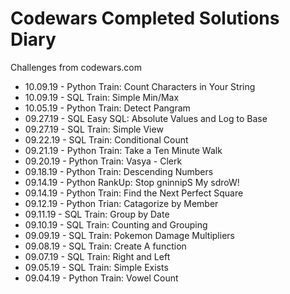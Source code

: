 # Codewars Completed Solutions Diary
Challenges from codewars.com

 - 10.09.19 - Python  Train: Count Characters in Your String
 - 10.09.19 - SQL     Train: Simple Min/Max
 - 10.05.19 - Python  Train: Detect Pangram
 - 09.27.19 - SQL     Easy SQL: Absolute Values and Log to Base
 - 09.27.19 - SQL     Train: Simple View
 - 09.22.19 - SQL     Train: Conditional Count
 - 09.21.19 - Python  Train: Take a Ten Minute Walk
 - 09.20.19 - Python  Train: Vasya - Clerk
 - 09.18.19 - Python  Train: Descending Numbers
 - 09.14.19 - Python  RankUp: Stop gninnipS My sdroW!
 - 09.14.19 - Python  Train: Find the Next Perfect Square
 - 09.12.19 - Python  Trian: Catagorize by Member
 - 09.11.19 - SQL     Train: Group by Date
 - 09.10.19 - SQL     Train: Counting and Grouping
 - 09.09.19 - SQL     Train: Pokemon Damage Multipliers
 - 09.08.19 - SQL     Train: Create A function
 - 09.07.19 - SQL     Train: Right and Left
 - 09.05.19 - SQL     Train: Simple Exists
 - 09.04.19 - Python  Train: Vowel Count


